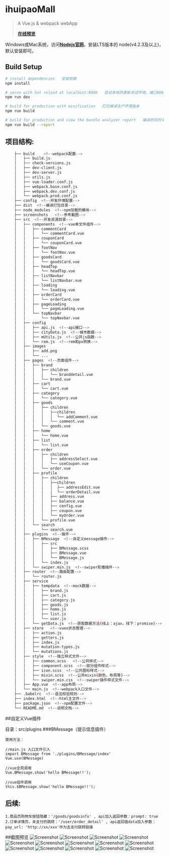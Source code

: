 # ihuipaoMall

> A Vue.js & webpack webApp
> 
> [**在线预览**](http://t.cn/RXGYel7)

Windows或Mac系统，访问[**Nodejs官网**](https://nodejs.org/)，安装LTS版本的
node(v4.2.3及以上)，默认安装即可。

## Build Setup

``` bash
# install dependencies   安装依赖
npm install

# serve with hot reload at localhost:8080   启动本地热更新测试环境，端口8080
npm run dev

# build for production with minification   打包编译生产环境版本
npm run build

# build for production and view the bundle analyzer report   编译的同时浏览打包分析报告
npm run build --report
```
## 项目结构:
``` bash
    ├── build    <!--webpack配置-->
    │   ├── build.js
    │   ├── check-versions.js
    │   ├── dev-client.js
    │   ├── dev-server.js
    │   ├── utils.js
    │   ├── vue-loader.conf.js
    │   ├── webpack.base.conf.js
    │   ├── webpack.dev.conf.js
    │   └── webpack.prod.conf.js
    ├── config  <!--开发环境配置-->
    ├── dist  <!--编译打包目录-->
    ├── node_modules  <!--npm加载的模块-->
    ├── screenshots   <!--参考截图-->
    ├── src  <!--开发资源目录-->
    │   ├── components  <!--vue单文件组件-->
    │   │   ├── commentCard
    │   │   │   └── commentCard.vue
    │   │   ├── couponCard 
    │   │   │   └── couponCard.vue
    │   │   ├── footNav
    │   │   │   └── footNav.vue
    │   │   ├── goodsCard
    │   │   │   └── goodsCard.vue
    │   │   ├── headTop
    │   │   │   └── headTop.vue
    │   │   ├── listNavbar
    │   │   │   └── listNavbar.vue
    │   │   ├── loading
    │   │   │   └── loading.vue
    │   │   ├── orderCard
    │   │   │   └── orderCard.vue
    │   │   ├── pageLoading
    │   │   │   └── pageLoading.vue
    │   │   └── topNavbar
    │   │       └── topNavbar.vue
    │   ├── config
    │   │   ├── api.js  <!--api接口-->
    │   │   ├── cityData.js  <!--城市数据-->
    │   │   ├── mUtils.js  <!--公共js函数-->
    │   │   └── rem.js  <!--rem和px转换-->
    │   ├── images
    │   │   ├── add.png
    │   │   └── ...
    │   ├── pages  <!--页面组件-->
    │   │   ├── brand
    │   │   │   ├── children 
    │   │   │   │   └── branddetail.vue
    │   │   │   └── brand.vue
    │   │   ├── cart
    │   │   │   └── cart.vue
    │   │   ├── category
    │   │   │   └── category.vue
    │   │   ├── goods
    │   │   │   ├── children 
    │   │   │   │   ├──children 
    │   │   │   │   │  └── addComment.vue
    │   │   │   │   └── comment.vue
    │   │   │   └── goods.vue
    │   │   ├── home
    │   │   │   └── home.vue
    │   │   ├── list
    │   │   │   └── list.vue
    │   │   ├── order
    │   │   │   ├── children 
    │   │   │   │   ├── addressSelect.vue
    │   │   │   │   └── useCoupon.vue
    │   │   │   └── order.vue
    │   │   ├── profile
    │   │   │   ├── children 
    │   │   │   │   ├──children 
    │   │   │   │   │  ├── addressEdit.vue
    │   │   │   │   │  └── orderDetail.vue
    │   │   │   │   ├── address.vue
    │   │   │   │   ├── balance.vue
    │   │   │   │   ├── config.vue
    │   │   │   │   ├── coupon.vue
    │   │   │   │   └── myOrder.vue
    │   │   │   └── profile.vue
    │   │   └── search
    │   │       └── search.vue
    │   ├── plugins  <!--插件-->
    │   │   ├── BMessage  <!--自定义message插件-->
    │   │   │   ├── src
    │   │   │   │   ├── BMessage.scss
    │   │   │   │   ├── BMessage.vue
    │   │   │   │   └── BMessage.js
    │   │   │   └── index.js
    │   │   └── swiper.min.js  <!--swiper轮播插件-->
    │   ├── router  <!--路由配置-->
    │   │   └── router.js
    │   ├── service
    │   │   ├── tempdata  <!--mock数据-->
    │   │   │   ├── brand.js
    │   │   │   ├── cart.js
    │   │   │   ├── category.js
    │   │   │   ├── goods.js
    │   │   │   ├── home.js
    │   │   │   ├── list.js
    │   │   │   └── user.js
    │   │   └── getData.js  <!--获取数据方法(线上：ajax，线下：promise)-->
    │   ├── store   <!--vuex状态管理-->
    │   │   ├── action.js
    │   │   ├── getters.js
    │   │   ├── index.js
    │   │   ├── mutation-types.js
    │   │   └── mutations.js
    │   ├── style  <!--独立样式文件-->
    │   │   ├── common.scss   <!--公共样式-->
    │   │   ├── component.scss  <!--部分组件样式-->
    │   │   ├── icon.scss  <!--公共图标样式-->
    │   │   ├── mixin.scss  <!--公共mixin(颜色，布局等)-->
    │   │   └── swiper.min.css  <!--swiper插件样式文件-->
    │   ├── App.vue  <!--app布局-->
    │   └── main.js  <!--webpack入口文件-->
    ├── .babelrc  <!--语法校验规则-->
    ├── index.html  <!--html主文件--> 
    ├── package.json  <!--npm配置文件-->
    └── README.md  <!--说明文档-->
```
##自定义Vue插件

目录：src/plugins
###BMessage（提示信息插件）
```
使用方法：

//main.js 入口文件引入
import BMessage from './plugins/BMessage/index'
Vue.use(BMessage)
	
//vue全局调用
Vue.BMessage.show('hello BMessage!!');
	
//vue组件调用
this.$BMessage.show('hello BMessage!!');
```
## 后续:
    1.商品页购物车按钮隐藏：'/goods/goodsinfo' , api加入返回参数：prompt: true
    2.订单详情页，未支付的跳转：'/user/order_detail' , api返回值data加入参数：pay_url: 'http://xx/xxx'作为去支付跳转链接

##截图预览
![Screenshot](http://o9kkuebr4.bkt.clouddn.com/ihuipaomall%E5%B1%8F%E5%B9%95%E5%BF%AB%E7%85%A7%202017-05-01%20%E4%B8%8B%E5%8D%882.43.56.png)
![Screenshot](http://o9kkuebr4.bkt.clouddn.com/ihuipaomall%E5%B1%8F%E5%B9%95%E5%BF%AB%E7%85%A7%202017-05-01%20%E4%B8%8B%E5%8D%882.44.08.png)
![Screenshot](http://o9kkuebr4.bkt.clouddn.com/ihuipaomall%E5%B1%8F%E5%B9%95%E5%BF%AB%E7%85%A7%202017-05-01%20%E4%B8%8B%E5%8D%882.44.23.png)
![Screenshot](http://o9kkuebr4.bkt.clouddn.com/ihuipaomall%E5%B1%8F%E5%B9%95%E5%BF%AB%E7%85%A7%202017-05-01%20%E4%B8%8B%E5%8D%882.44.34.png)
![Screenshot](http://o9kkuebr4.bkt.clouddn.com/ihuipaomall%E5%B1%8F%E5%B9%95%E5%BF%AB%E7%85%A7%202017-05-01%20%E4%B8%8B%E5%8D%882.44.45.png)
![Screenshot](http://o9kkuebr4.bkt.clouddn.com/ihuipaomall%E5%B1%8F%E5%B9%95%E5%BF%AB%E7%85%A7%202017-05-01%20%E4%B8%8B%E5%8D%882.44.58.png)
![Screenshot](http://o9kkuebr4.bkt.clouddn.com/ihuipaomall%E5%B1%8F%E5%B9%95%E5%BF%AB%E7%85%A7%202017-05-01%20%E4%B8%8B%E5%8D%882.45.24.png)
![Screenshot](http://o9kkuebr4.bkt.clouddn.com/ihuipaomall%E5%B1%8F%E5%B9%95%E5%BF%AB%E7%85%A7%202017-05-01%20%E4%B8%8B%E5%8D%882.49.21.png)
![Screenshot](http://o9kkuebr4.bkt.clouddn.com/ihuipaomall%E5%B1%8F%E5%B9%95%E5%BF%AB%E7%85%A7%202017-05-01%20%E4%B8%8B%E5%8D%882.49.50.png)
![Screenshot](http://o9kkuebr4.bkt.clouddn.com/ihuipaomall%E5%B1%8F%E5%B9%95%E5%BF%AB%E7%85%A7%202017-05-01%20%E4%B8%8B%E5%8D%882.50.08.png)
![Screenshot](http://o9kkuebr4.bkt.clouddn.com/ihuipaomall%E5%B1%8F%E5%B9%95%E5%BF%AB%E7%85%A7%202017-05-01%20%E4%B8%8B%E5%8D%882.52.25.png)
![Screenshot](http://o9kkuebr4.bkt.clouddn.com/ihuipaomall%E5%B1%8F%E5%B9%95%E5%BF%AB%E7%85%A7%202017-05-01%20%E4%B8%8B%E5%8D%882.52.38.png)
![Screenshot](http://o9kkuebr4.bkt.clouddn.com/ihuipaomall%E5%B1%8F%E5%B9%95%E5%BF%AB%E7%85%A7%202017-05-01%20%E4%B8%8B%E5%8D%882.52.46.png)
![Screenshot](http://o9kkuebr4.bkt.clouddn.com/ihuipaomall%E5%B1%8F%E5%B9%95%E5%BF%AB%E7%85%A7%202017-05-01%20%E4%B8%8B%E5%8D%882.53.10.png)
    